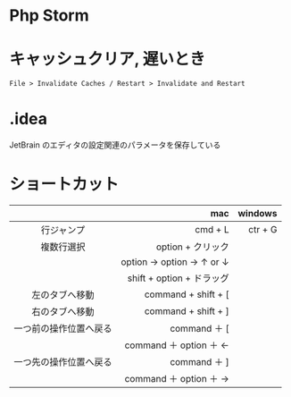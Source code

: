 # Php Storm

# キャッシュクリア, 遅いとき

`File > Invalidate Caches / Restart > Invalidate and Restart`

# .idea

JetBrain のエディタの設定関連のパラメータを保存している

# ショートカット

| |mac|windows|
|:---:|---:|---:|
|行ジャンプ|cmd + L|ctr + G|
|複数行選択|option + クリック||
||option -> option -> ↑ or ↓||
||shift + option + ドラッグ||
|左のタブへ移動|command + shift + [||
|右のタブへ移動|command + shift + ]||
|一つ前の操作位置へ戻る|command ＋ [||
|   |command ＋ option ＋ ←||
|一つ先の操作位置へ戻る|	command ＋ ]||
|   |command ＋ option ＋ →||